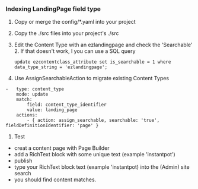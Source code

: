 ### Indexing LandingPage field type

1. Copy or merge the config/*.yaml into your project
1. Copy the ./src files into your project's ./src
1. Edit the Content Type with an ezlandingpage and check the 'Searchable'
    2. If that doesn't work, I you can use a SQL query
   ```
   update ezcontentclass_attribute set is_searchable = 1 where data_type_string = 'ezlandingpage';
   ```

1. Use AssignSearchableAction to migrate existing Content Types

```
-   type: content_type
    mode: update
    match:
        field: content_type_identifier
        value: landing_page
    actions:
        - { action: assign_searchable, searchable: 'true', fieldDefinitionIdentifier: 'page' }
```

1. Test

* creat a content page with Page Builder
* add a RichText block with some unique text (example 'instantpot')
* publish
* type your RichText block text (example 'instantpot) into the (Admin) site search
* you should find content matches.
